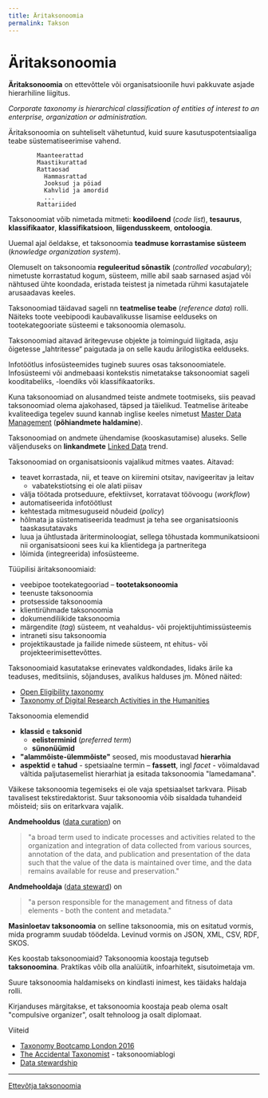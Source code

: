 ```yaml
---
title: Äritaksonoomia
permalink: Takson
---
```


# Äritaksonoomia

__Äritaksonoomia__ on ettevõttele või organisatsioonile huvi pakkuvate asjade hierarhiline liigitus.

_Corporate taxonomy is hierarchical classification of entities of interest to an enterprise, organization or administration._

Äritaksonoomia on suhteliselt vähetuntud, kuid suure kasutuspotentsiaaliga teabe süstematiseerimise vahend.

```
        Maanteerattad
        Maastikurattad
        Rattaosad
          Hammasrattad
          Jooksud ja pöiad
          Kahvlid ja amordid
          ...
        Rattariided
```

Taksonoomiat võib nimetada mitmeti: __koodiloend__ (_code list_), __tesaurus__, __klassifikaator__, __klassifikatsioon__, __liigendusskeem__, __ontoloogia__.

Uuemal ajal öeldakse, et taksonoomia __teadmuse korrastamise süsteem__ (_knowledge organization system_).

Olemuselt on taksonoomia __reguleeritud sõnastik__ (_controlled vocabulary_); nimetuste korrastatud kogum, süsteem, mille abil saab sarnased asjad või nähtused ühte koondada, eristada teistest ja nimetada rühmi kasutajatele arusaadavas keeles.

Taksonoomiad täidavad sageli nn __teatmelise teabe__ (_reference data_) rolli. Näiteks toote veebipoodi kaubavalikusse lisamise eelduseks on tootekategooriate süsteemi e taksonoomia olemasolu.

Taksonoomiad aitavad äritegevuse objekte ja toiminguid liigitada, asju õigetesse „lahtritesse“ paigutada ja on selle kaudu ärilogistika eelduseks.

Infotöötlus infosüsteemides tugineb suures osas taksonoomiatele. Infosüsteemi või andmebaasi kontekstis nimetatakse taksonoomiat sageli kooditabeliks, -loendiks või klassifikaatoriks.

Kuna taksonoomiad on alusandmed teiste andmete tootmiseks, siis peavad taksonoomiad olema ajakohased, täpsed ja täielikud. Teatmelise äriteabe kvaliteediga tegelev suund kannab inglise keeles nimetust [Master Data Management](http://www.earley.com/blog/why-taxonomy-critical-master-data-management-mdm) (__põhiandmete haldamine__).

Taksonoomiad on andmete ühendamise (kooskasutamise) aluseks. Selle väljenduseks on __linkandmete__ [Linked Data](http://linkeddata.org/) trend.

Taksonoomiad on organisatsioonis vajalikud mitmes vaates. Aitavad:

- teavet korrastada, nii, et teave on kiiremini otsitav, navigeeritav ja leitav
  - vabatekstiotsing ei ole alati piisav
- välja töötada protseduure, efektiivset, korratavat töövoogu (_workflow_)
- automatiseerida infotöötlust
- kehtestada mitmesuguseid nõudeid (_policy_)
- hõlmata ja süstematiseerida teadmust ja teha see organisatsioonis taaskasutatavaks
- luua ja ühtlustada äriterminoloogiat, sellega tõhustada kommunikatsiooni nii organisatsiooni sees kui ka klientidega ja partneritega
- lõimida (integreerida) infosüsteeme.

Tüüpilisi äritaksonoomiaid:

- veebipoe tootekategooriad – __tootetaksonoomia__
- teenuste taksonoomia
- protsesside taksonoomia
- klientirühmade taksonoomia
- dokumendiliikide taksonoomia
- märgendite (_tag_) süsteem, nt veahaldus- või projektijuhtimissüsteemis
- intraneti sisu taksonoomia
- projektikaustade ja failide nimede süsteem, nt ehitus- või projekteerimisettevõttes.

Taksonoomiaid kasutatakse erinevates valdkondades, lidaks ärile ka teaduses, meditsiinis, sõjanduses, avalikus halduses jm. Mõned näited: 

- [Open Eligibility taxonomy](http://about.auntbertha.com/openeligibility)
- [Taxonomy of Digital Research Activities in the Humanities](https://github.com/dhtaxonomy/TaDiRAH)

Taksonoomia elemendid

- __klassid__ e __taksonid__
  - __eelisterminid__ (_preferred term_)
  - __sünonüümid__
- __"alammõiste-ülemmõiste"__ seosed, mis moodustavad __hierarhia__
- __aspektid__ e __tahud__ - spetsiaalne termin – __fassett__, ingl _facet_ - võimaldavad vältida paljutasemelist hierarhiat ja esitada taksonoomia "lamedamana".

Väikese taksonoomia tegemiseks ei ole vaja spetsiaalset tarkvara. Piisab tavalisest tekstiredaktorist. Suur taksonoomia võib sisaldada tuhandeid mõisteid; siis on eritarkvara vajalik.

__Andmehooldus__ ([data curation](https://en.wikipedia.org/wiki/Data_curation)) on

> "a broad term used to indicate processes and activities related to the organization and integration of data collected from various sources, annotation of the data, and publication and presentation of the data such that the value of the data is maintained over time, and the data remains available for reuse and preservation."

__Andmehooldaja__ ([data steward](https://en.wikipedia.org/wiki/Data_steward)) on

> "a person responsible for the management and fitness of data elements - both the content and metadata."

__Masinloetav taksonoomia__ on selline taksonoomia, mis on esitatud vormis, mida programm suudab töödelda. Levinud vormis on JSON, XML, CSV, RDF, SKOS.

Kes koostab taksonoomiaid? Taksonoomia koostaja tegutseb __taksonoomina__. Praktikas võib olla analüütik, infoarhitekt, sisutoimetaja vm.

Suure taksonoomia haldamiseks on kindlasti inimest, kes täidaks haldaja rolli.

Kirjanduses märgitakse, et taksonoomia koostaja peab olema osalt "compulsive organizer", osalt tehnoloog ja osalt diplomaat.

Viiteid

- [Taxonomy Bootcamp London 2016](http://www.taxonomybootcamp.com/London/2016/)
- [The Accidental Taxonomist](http://accidental-taxonomist.blogspot.com.ee/2016/11/popular-topics-in-taxonomies.html) - taksonoomiablogi
- [Data stewardship](http://insights.wired.com/profiles/blogs/data-stewardship-is-everybody-s-business-5-best-practices-for#axzz4Vh6iYU1s)

- - -

[Ettevõtja taksonoomia](/IT/Ettevotja)



